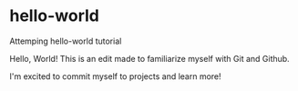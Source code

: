 # hello-world
Attemping hello-world tutorial 

Hello, World!
This is an edit made to familiarize myself with Git and Github. 

I'm excited to commit myself to projects and learn more!
